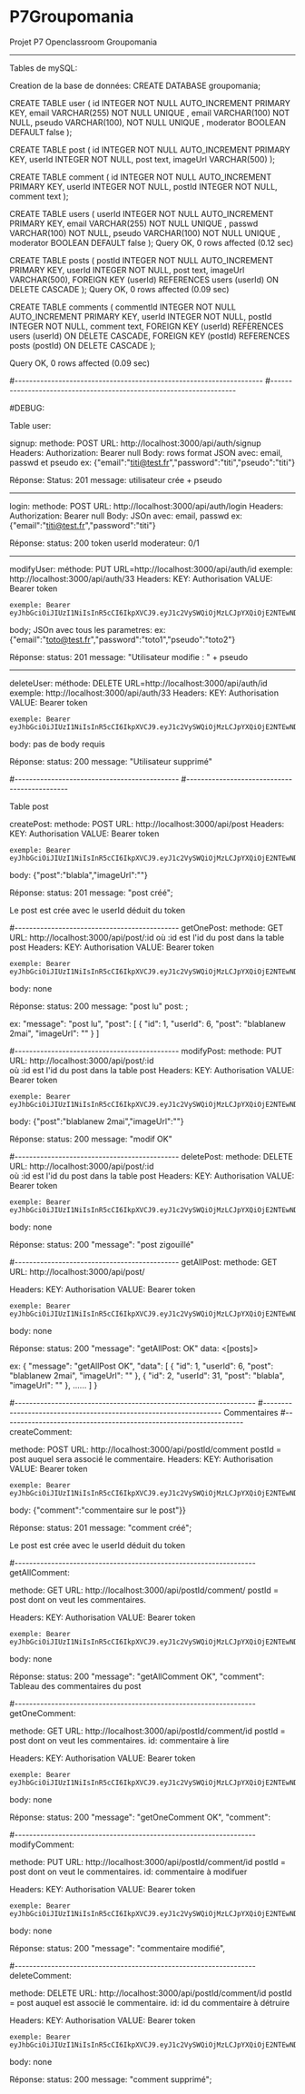 # P7Groupomania

Projet P7 Openclassroom Groupomania

---

Tables de mySQL:

Creation de la base de données:
CREATE DATABASE groupomania;

CREATE TABLE user (
id INTEGER NOT NULL AUTO_INCREMENT PRIMARY KEY,
email VARCHAR(255) NOT NULL UNIQUE ,
email VARCHAR(100) NOT NULL,
pseudo VARCHAR(100), NOT NULL UNIQUE ,
moderator BOOLEAN DEFAULT false
);

CREATE TABLE post (
id INTEGER NOT NULL AUTO_INCREMENT PRIMARY KEY,
userId INTEGER NOT NULL,
post text,
imageUrl VARCHAR(500)
);

CREATE TABLE comment (
id INTEGER NOT NULL AUTO_INCREMENT PRIMARY KEY,
userId INTEGER NOT NULL,
postId INTEGER NOT NULL,
comment text
);

CREATE TABLE users (
userId INTEGER NOT NULL AUTO_INCREMENT PRIMARY KEY,
email VARCHAR(255) NOT NULL UNIQUE ,
passwd VARCHAR(100) NOT NULL,
pseudo VARCHAR(100) NOT NULL UNIQUE ,
moderator BOOLEAN DEFAULT false
);
Query OK, 0 rows affected (0.12 sec)

CREATE TABLE posts (
postId INTEGER NOT NULL AUTO_INCREMENT PRIMARY KEY,
userId INTEGER NOT NULL,
post text,
imageUrl VARCHAR(500),
FOREIGN KEY (userId)
REFERENCES users (userId)
ON DELETE CASCADE
);
Query OK, 0 rows affected (0.09 sec)

CREATE TABLE comments (
commentId INTEGER NOT NULL AUTO_INCREMENT PRIMARY KEY,
userId INTEGER NOT NULL,
postId INTEGER NOT NULL,
comment text,
FOREIGN KEY (userId)
REFERENCES users (userId)
ON DELETE CASCADE,
FOREIGN KEY (postId)
REFERENCES posts (postId)
ON DELETE CASCADE
);

Query OK, 0 rows affected (0.09 sec)

#--------------------------------------------------------------------
#--------------------------------------------------------------------

#DEBUG:

Table user:

signup:
methode: POST
URL: http://localhost:3000/api/auth/signup
Headers:
Authorization: Bearer null
Body:
rows format JSON avec: email, passwd et pseudo
ex: {"email":"titi@test.fr","password":"titi","pseudo":"titi"}

Réponse:
Status: 201
message: utilisateur crée + pseudo

---

login:
methode: POST
URL: http://localhost:3000/api/auth/login
Headers:
Authorization: Bearer null
Body:
JSOn avec: email, passwd
ex: {"email":"titi@test.fr","password":"titi"}

Réponse:
status: 200
token
userId
moderateur: 0/1

---

modifyUser:
méthode: PUT
URL=http://localhost:3000/api/auth/id
exemple: http://localhost:3000/api/auth/33
Headers:
KEY: Authorisation
VALUE: Bearer token

    exemple: Bearer eyJhbGciOiJIUzI1NiIsInR5cCI6IkpXVCJ9.eyJ1c2VySWQiOjMzLCJpYXQiOjE2NTEwNDcyODgsImV4cCI6MTY1MTEzMzY4OH0.dROiXv7xiTIwYNtlC0Ov6pf65HsXsbtzB293Pd2SD_I

body; JSOn avec tous les parametres:
ex:
{"email":"toto@test.fr","password":"toto1","pseudo":"toto2"}

Réponse:
status: 201
message: "Utilisateur modifie : " + pseudo

---

deleteUser:
méthode: DELETE
URL=http://localhost:3000/api/auth/id
exemple: http://localhost:3000/api/auth/33
Headers:
KEY: Authorisation
VALUE: Bearer token

    exemple: Bearer eyJhbGciOiJIUzI1NiIsInR5cCI6IkpXVCJ9.eyJ1c2VySWQiOjMzLCJpYXQiOjE2NTEwNDcyODgsImV4cCI6MTY1MTEzMzY4OH0.dROiXv7xiTIwYNtlC0Ov6pf65HsXsbtzB293Pd2SD_I

body: pas de body requis

Réponse:
status: 200
message: "Utilisateur supprimé"

#---------------------------------------------
#---------------------------------------------

Table post

createPost:
methode: POST
URL: http://localhost:3000/api/post
Headers:
KEY: Authorisation
VALUE: Bearer token

    exemple: Bearer eyJhbGciOiJIUzI1NiIsInR5cCI6IkpXVCJ9.eyJ1c2VySWQiOjMzLCJpYXQiOjE2NTEwNDcyODgsImV4cCI6MTY1MTEzMzY4OH0.dROiXv7xiTIwYNtlC0Ov6pf65HsXsbtzB293Pd2SD_I

body:
{"post":"blabla","imageUrl":""}

Réponse:
status: 201
message: "post créé";

Le post est crée avec le userId déduit du token

#---------------------------------------------
getOnePost:
methode: GET
URL: http://localhost:3000/api/post/:id
où :id est l'id du post dans la table post
Headers:
KEY: Authorisation
VALUE: Bearer token

    exemple: Bearer eyJhbGciOiJIUzI1NiIsInR5cCI6IkpXVCJ9.eyJ1c2VySWQiOjMzLCJpYXQiOjE2NTEwNDcyODgsImV4cCI6MTY1MTEzMzY4OH0.dROiXv7xiTIwYNtlC0Ov6pf65HsXsbtzB293Pd2SD_I

body: none

Réponse:
status: 200
message: "post lu"
post: <post>;

ex:
"message": "post lu",
"post": [
{
"id": 1,
"userId": 6,
"post": "blablanew 2mai",
"imageUrl": ""
}
]

#---------------------------------------------
modifyPost:
methode: PUT
URL: http://localhost:3000/api/post/:id  
 où :id est l'id du post dans la table post
Headers:
KEY: Authorisation
VALUE: Bearer token

    exemple: Bearer eyJhbGciOiJIUzI1NiIsInR5cCI6IkpXVCJ9.eyJ1c2VySWQiOjMzLCJpYXQiOjE2NTEwNDcyODgsImV4cCI6MTY1MTEzMzY4OH0.dROiXv7xiTIwYNtlC0Ov6pf65HsXsbtzB293Pd2SD_I

body: {"post":"blablanew 2mai","imageUrl":""}

Réponse:
status: 200
message: "modif OK"

#---------------------------------------------
deletePost:
methode: DELETE
URL: http://localhost:3000/api/post/:id  
 où :id est l'id du post dans la table post
Headers:
KEY: Authorisation
VALUE: Bearer token

    exemple: Bearer eyJhbGciOiJIUzI1NiIsInR5cCI6IkpXVCJ9.eyJ1c2VySWQiOjMzLCJpYXQiOjE2NTEwNDcyODgsImV4cCI6MTY1MTEzMzY4OH0.dROiXv7xiTIwYNtlC0Ov6pf65HsXsbtzB293Pd2SD_I

body: none

Réponse:
status: 200
"message": "post zigouillé"

#---------------------------------------------
getAllPost:
methode: GET
URL: http://localhost:3000/api/post/

Headers:
KEY: Authorisation
VALUE: Bearer token

    exemple: Bearer eyJhbGciOiJIUzI1NiIsInR5cCI6IkpXVCJ9.eyJ1c2VySWQiOjMzLCJpYXQiOjE2NTEwNDcyODgsImV4cCI6MTY1MTEzMzY4OH0.dROiXv7xiTIwYNtlC0Ov6pf65HsXsbtzB293Pd2SD_I

body: none

Réponse:
status: 200
"message": "getAllPost: OK"
data: <[posts]>

ex:
{
"message": "getAllPost OK",
"data": [
{
"id": 1,
"userId": 6,
"post": "blablanew 2mai",
"imageUrl": ""
},
{
"id": 2,
"userId": 31,
"post": "blabla",
"imageUrl": ""
},
......
]
}

#------------------------------------------------------------------
#------------------------------------------------------------------
Commentaires
#------------------------------------------------------------------
createComment:

methode: POST
URL: http://localhost:3000/api/postId/comment
postId = post auquel sera associé le commentaire.
Headers:
KEY: Authorisation
VALUE: Bearer token

    exemple: Bearer eyJhbGciOiJIUzI1NiIsInR5cCI6IkpXVCJ9.eyJ1c2VySWQiOjMzLCJpYXQiOjE2NTEwNDcyODgsImV4cCI6MTY1MTEzMzY4OH0.dROiXv7xiTIwYNtlC0Ov6pf65HsXsbtzB293Pd2SD_I

body:
{"comment":"commentaire sur le post"}}

Réponse:
status: 201
message: "comment créé";

Le post est crée avec le userId déduit du token

#------------------------------------------------------------------
getAllComment:

methode: GET
URL: http://localhost:3000/api/postId/comment/
postId = post dont on veut les commentaires.

Headers:
KEY: Authorisation
VALUE: Bearer token

    exemple: Bearer eyJhbGciOiJIUzI1NiIsInR5cCI6IkpXVCJ9.eyJ1c2VySWQiOjMzLCJpYXQiOjE2NTEwNDcyODgsImV4cCI6MTY1MTEzMzY4OH0.dROiXv7xiTIwYNtlC0Ov6pf65HsXsbtzB293Pd2SD_I

body:
none

Réponse:
status: 200
"message": "getAllComment OK",
"comment":
Tableau des commentaires du post

#------------------------------------------------------------------
getOneComment:

methode: GET
URL: http://localhost:3000/api/postId/comment/id
postId = post dont on veut les commentaires.
id: commentaire à lire

Headers:
KEY: Authorisation
VALUE: Bearer token

    exemple: Bearer eyJhbGciOiJIUzI1NiIsInR5cCI6IkpXVCJ9.eyJ1c2VySWQiOjMzLCJpYXQiOjE2NTEwNDcyODgsImV4cCI6MTY1MTEzMzY4OH0.dROiXv7xiTIwYNtlC0Ov6pf65HsXsbtzB293Pd2SD_I

body:
none

Réponse:
status: 200
"message": "getOneComment OK",
"comment": <commentaire>

#------------------------------------------------------------------
modifyComment:

methode: PUT
URL: http://localhost:3000/api/postId/comment/id
postId = post dont on veut le commentaires.
id: commentaire à modifuer

Headers:
KEY: Authorisation
VALUE: Bearer token

    exemple: Bearer eyJhbGciOiJIUzI1NiIsInR5cCI6IkpXVCJ9.eyJ1c2VySWQiOjMzLCJpYXQiOjE2NTEwNDcyODgsImV4cCI6MTY1MTEzMzY4OH0.dROiXv7xiTIwYNtlC0Ov6pf65HsXsbtzB293Pd2SD_I

body:
none

Réponse:
status: 200
"message": "commentaire modifié",

#------------------------------------------------------------------
deleteComment:

methode: DELETE
URL: http://localhost:3000/api/postId/comment/id
postId = post auquel est associé le commentaire.
id: id du commentaire à détruire

Headers:
KEY: Authorisation
VALUE: Bearer token

    exemple: Bearer eyJhbGciOiJIUzI1NiIsInR5cCI6IkpXVCJ9.eyJ1c2VySWQiOjMzLCJpYXQiOjE2NTEwNDcyODgsImV4cCI6MTY1MTEzMzY4OH0.dROiXv7xiTIwYNtlC0Ov6pf65HsXsbtzB293Pd2SD_I

body:
none

Réponse:
status: 200
message: "comment supprimé";
